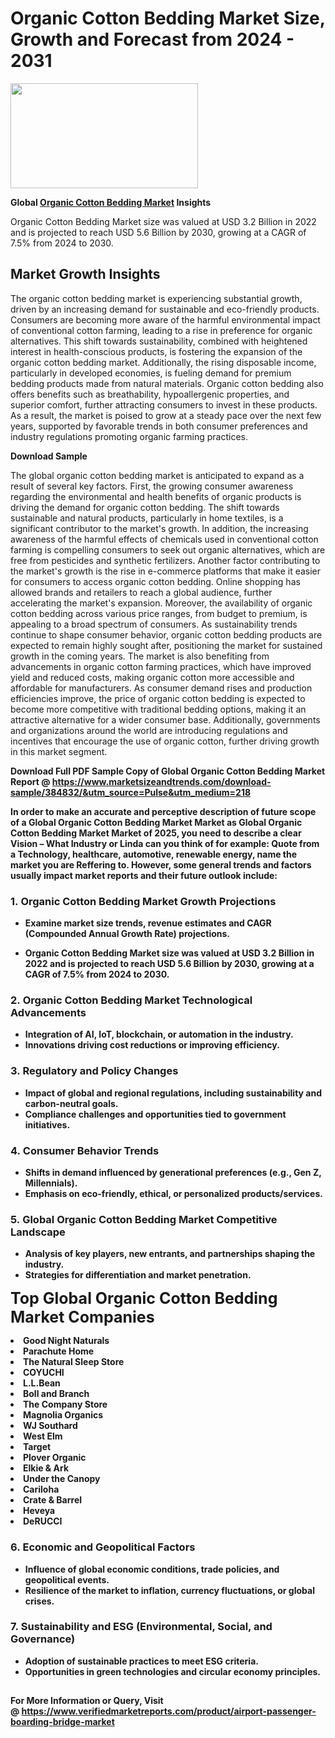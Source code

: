 <H1>Organic Cotton Bedding Market Size, Growth and Forecast from 2024 - 2031</H1><img class="aligncenter size-medium wp-image-584254" src="https://thirdeyenews.in/wp-content/uploads/2024/09/Global-Market-Research-300x168.jpeg" alt="" width="300" height="168" /><p><strong>Global&nbsp;<a href="https://www.marketsizeandtrends.com/download-sample/384832/&amp;utm_source=Pulse&amp;utm_medium=218">Organic Cotton Bedding Market</a> Insights</strong></p><p>Organic Cotton Bedding Market size was valued at USD 3.2 Billion in 2022 and is projected to reach USD 5.6 Billion by 2030, growing at a CAGR of 7.5% from 2024 to 2030.</p><p><h2>Market Growth Insights</h2> <p>The organic cotton bedding market is experiencing substantial growth, driven by an increasing demand for sustainable and eco-friendly products. Consumers are becoming more aware of the harmful environmental impact of conventional cotton farming, leading to a rise in preference for organic alternatives. This shift towards sustainability, combined with heightened interest in health-conscious products, is fostering the expansion of the organic cotton bedding market. Additionally, the rising disposable income, particularly in developed economies, is fueling demand for premium bedding products made from natural materials. Organic cotton bedding also offers benefits such as breathability, hypoallergenic properties, and superior comfort, further attracting consumers to invest in these products. As a result, the market is poised to grow at a steady pace over the next few years, supported by favorable trends in both consumer preferences and industry regulations promoting organic farming practices.</p> <p><strong>Download Sample</strong></p> <p>The global organic cotton bedding market is anticipated to expand as a result of several key factors. First, the growing consumer awareness regarding the environmental and health benefits of organic products is driving the demand for organic cotton bedding. The shift towards sustainable and natural products, particularly in home textiles, is a significant contributor to the market's growth. In addition, the increasing awareness of the harmful effects of chemicals used in conventional cotton farming is compelling consumers to seek out organic alternatives, which are free from pesticides and synthetic fertilizers. Another factor contributing to the market's growth is the rise in e-commerce platforms that make it easier for consumers to access organic cotton bedding. Online shopping has allowed brands and retailers to reach a global audience, further accelerating the market's expansion. Moreover, the availability of organic cotton bedding across various price ranges, from budget to premium, is appealing to a broad spectrum of consumers. As sustainability trends continue to shape consumer behavior, organic cotton bedding products are expected to remain highly sought after, positioning the market for sustained growth in the coming years. The market is also benefiting from advancements in organic cotton farming practices, which have improved yield and reduced costs, making organic cotton more accessible and affordable for manufacturers. As consumer demand rises and production efficiencies improve, the price of organic cotton bedding is expected to become more competitive with traditional bedding options, making it an attractive alternative for a wider consumer base. Additionally, governments and organizations around the world are introducing regulations and incentives that encourage the use of organic cotton, further driving growth in this market segment. <p><strong></p><p><span class=""><strong>Download Full PDF Sample Copy of Global Organic Cotton Bedding Market Report</strong> @ <a href="https://www.marketsizeandtrends.com/download-sample/384832/&amp;utm_source=Pulse&amp;utm_medium=218" target="_blank">https://www.marketsizeandtrends.com/download-sample/384832/&amp;utm_source=Pulse&amp;utm_medium=218</a></span></p><p>In order to make an accurate and perceptive description of future scope of a Global&nbsp;Organic Cotton Bedding Market Market as Global&nbsp;Organic Cotton Bedding Market Market of 2025, you need to describe a clear Vision &ndash; What Industry or Linda can you think of for example: Quote from a Technology, healthcare, automotive, renewable energy, name the market you are Reffering to. However, some general trends and factors usually impact market reports and their future outlook include:</p><h3>1.&nbsp;<strong>Organic Cotton Bedding Market Growth Projections</strong></h3><ul><li>Examine market size trends, revenue estimates and CAGR (Compounded Annual Growth Rate) projections.</li><li><p>Organic Cotton Bedding Market size was valued at USD 3.2 Billion in 2022 and is projected to reach USD 5.6 Billion by 2030, growing at a CAGR of 7.5% from 2024 to 2030.</p></li></ul><h3>2.&nbsp;<strong>Organic Cotton Bedding Market Technological Advancements</strong></h3><ul><li>Integration of AI, IoT, blockchain, or automation in the industry.</li><li>Innovations driving cost reductions or improving efficiency.</li></ul><h3>3.&nbsp;<strong>Regulatory and Policy Changes</strong></h3><ul><li>Impact of global and regional regulations, including sustainability and carbon-neutral goals.</li><li>Compliance challenges and opportunities tied to government initiatives.</li></ul><h3>4.&nbsp;<strong>Consumer Behavior Trends</strong></h3><ul><li>Shifts in demand influenced by generational preferences (e.g., Gen Z, Millennials).</li><li>Emphasis on eco-friendly, ethical, or personalized products/services.</li></ul><h3>5.&nbsp;<strong>Global Organic Cotton Bedding Market Competitive Landscape</strong></h3><ul><li>Analysis of key players, new entrants, and partnerships shaping the industry.</li><li>Strategies for differentiation and market penetration.</li></ul><p data-pm-slice="1 1 []"><span style="color: inherit; font-family: inherit; font-size: 25px;">Top Global Organic Cotton Bedding Market Companies</span></p><div class="" data-test-id=""><p><li>Good Night Naturals</li><li> Parachute Home</li><li> The Natural Sleep Store</li><li> COYUCHI</li><li> L.L.Bean</li><li> Boll and Branch</li><li> The Company Store</li><li> Magnolia Organics</li><li> WJ Southard</li><li> West Elm</li><li> Target</li><li> Plover Organic</li><li> Elkie & Ark</li><li> Under the Canopy</li><li> Cariloha</li><li> Crate & Barrel</li><li> Heveya</li><li> DeRUCCI</li></p></div><h3>6.&nbsp;<strong>Economic and Geopolitical Factors</strong></h3><ul><li>Influence of global economic conditions, trade policies, and geopolitical events.</li><li>Resilience of the market to inflation, currency fluctuations, or global crises.</li></ul><h3>7.&nbsp;<strong>Sustainability and ESG (Environmental, Social, and Governance)</strong></h3><ul><li>Adoption of sustainable practices to meet ESG criteria.</li><li>Opportunities in green technologies and circular economy principles.</li></ul><h2><strong style="font-size: 14px;">For More Information or Query, Visit @&nbsp;</strong><a style="background-color: #ffffff; font-size: 14px;" href="https://www.marketsizeandtrends.com/report/organic-cotton-bedding-market/" target="_blank">https://www.verifiedmarketreports.com/product/airport-passenger-boarding-bridge-market</a></h2>
